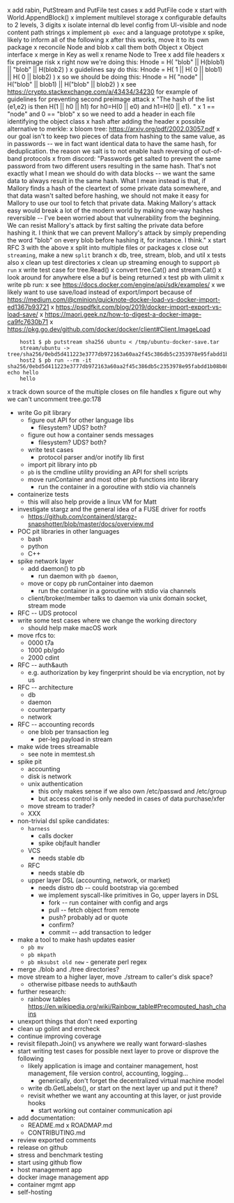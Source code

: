 x add rabin, PutStream and PutFile test cases
x add PutFile code 
    x start with World.AppendBlock()
x implement multilevel storage
    x configurable defaults to 2 levels, 3 digits
    x isolate internal db level config from UI-visible and node
      content path strings
x implement `pb exec` and a language prototype 
  x spike, likely to inform all of the following
  x after this works, move it to its own package
x reconcile Node and blob
  x call them both Object
    x Object interface
  x merge in Key as well
x rename Node to Tree
x add file headers
x fix preimage risk 
    x right now we're doing this: Hnode = H(             "blob" || H(blob1) ||   "blob" || H(blob2) )
    x guidelines say do this:     Hnode = H(   1    || H(  0    ||   blob1) || H(  0    ||   blob2) )
    x so we should be doing this: Hnode = H( "node" || H("blob" ||   blob1) || H("blob" ||   blob2) )
    x see https://crypto.stackexchange.com/a/43434/34230 for example
      of guidelines for preventing second preimage attack
        x "The hash of the list (e1,e2) is then H(1 || h0 || h1) for h0=H(0 || e0) and h1=H(0 || e1). "
        x 1 == "node" and 0 == "blob"
    x so we need to add a header in each file identifying the object class
      x hash after adding the header
x possible alternative to merkle:
    x bloom tree: https://arxiv.org/pdf/2002.03057.pdf
x our goal isn't to keep two pieces of data from hashing to the same
  value, as in passwords -- we in fact want identical data to have the
  same hash, for deduplication.  the reason we salt is to not enable
  hash reversing of out-of-band protocols
    x from discord: "Passwords get salted to prevent the same password
      from two different users resulting in the same hash.  That's not
      exactly what I mean we should do with data blocks -- we want the
      same data to always result in the same hash.  What I mean
      instead is that, if Mallory finds a hash of the cleartext of
      some private data somewhere, and that data wasn't salted before
      hashing, we should not make it easy for Mallory to use our tool
      to fetch that private data. Making Mallory's attack easy would
      break a lot of the modern world by making one-way hashes
      reversible -- I've been worried about that vulnerability from
      the beginning.  We can resist Mallory's attack by first salting
      the private data before hashing it.  I think that we can prevent
      Mallory's attack by simply prepending the word "blob" on every
      blob before hashing it, for instance.  I think."
x start RFC 3 with the above
x split into multiple files or packages
    x close out `streaming`, make a new `split` branch
    x db, tree, stream, blob, and util
    x tests also
x clean up test directories
x clean up streaming enough to support `pb run`
    x write test case for tree.Read()
    x convert tree.Cat() and stream.Cat()
    x look around for anywhere else a buf is being returned
    x test pb with ulimit 
x write pb run:
    x see https://docs.docker.com/engine/api/sdk/examples/
    x we likely want to use save/load instead of export/import because
      of https://medium.com/@cminion/quicknote-docker-load-vs-docker-import-ed1367b93721
    x https://pspdfkit.com/blog/2019/docker-import-export-vs-load-save/
    x https://maori.geek.nz/how-to-digest-a-docker-image-ca9fc7630b71
    x https://pkg.go.dev/github.com/docker/docker/client#Client.ImageLoad

```
    host1 $ pb putstream sha256 ubuntu < /tmp/ubuntu-docker-save.tar 
    stream/ubuntu -> tree/sha256/0ebd5d411223e3777db972163a60aa2f45c386db5c2353978e95fabdd1b08b08
    host2 $ pb run --rm -it sha256/0ebd5d411223e3777db972163a60aa2f45c386db5c2353978e95fabdd1b08b08 echo hello
    hello
```

x track down source of the multiple closes on file handles
    x figure out why we can't uncomment tree.go:178
- write Go pit library
    - figure out API for other language libs 
        - filesystem?  UDS?  both?  
    - figure out how a container sends messages
        - filesystem?  UDS?  both?  
    - write test cases
        - protocol parser and/or inotify lib first
    - import pit library into pb
    - `pb` is the cmdline utility providing an API for shell scripts
    - move runContainer and most other pb functions into library
        - run the container in a goroutine with stdio via channels
- containerize tests
    - this will also help provide a linux VM for Matt
- investigate stargz and the general idea of a FUSE driver for rootfs
    - https://github.com/containerd/stargz-snapshotter/blob/master/docs/overview.md
- POC pit libraries in other languages
    - bash
    - python
    - C++
- spike network layer
	- add daemon() to pb 
		- run daemon with `pb daemon`, 
	- move or copy pb runContainer into daemon
		- run the container in a goroutine with stdio via channels
    - client/broker/member talks to daemon via unix domain socket, stream mode
- RFC -- UDS protocol
- write some test cases where we change the working directory
    - should help make macOS work
- move rfcs to:
    - 0000 t7a
    - 1000 pb/gdo
    - 2000 cdint
- RFC -- auth&auth
    - e.g. authorization by key fingerprint should be via encryption, not by us
- RFC -- architecture
    - db
    - daemon
    - counterparty
    - network
- RFC -- accounting records
    - one blob per transaction leg 
        - per-leg payload in stream
- make wide trees streamable
    - see note in memtest.sh
- spike pit
    - accounting
    - disk is network
    - unix authentication
        - this only makes sense if we also own /etc/passwd and /etc/group
        - but access control is only needed in cases of data
          purchase/xfer
    - move stream to trader?
    - XXX
- non-trivial dsl spike candidates:
    - `harness`
        - calls docker 
        - spike objfault handler
    - VCS
        - needs stable db 
    - RFC
        - needs stable db 
    - upper layer DSL (accounting, network, or market)
        - needs distro db -- could bootstrap via go:embed
        - we implement syscall-like primitives in Go, upper layers in DSL
            - fork -- run container with config and args
            - pull -- fetch object from remote
            - push? probably ad or quote
            - confirm?
            - commit -- add transaction to ledger
- make a tool to make hash updates easier
    - `pb mv`
    - `pb mkpath` 
    - `pb mksubst old new` - generate perl regex 
- merge ./blob and ./tree directories?  
- move stream to a higher layer, move ./stream to caller's disk space?
    - otherwise pitbase needs to auth&auth
- further research:
    - rainbow tables https://en.wikipedia.org/wiki/Rainbow_table#Precomputed_hash_chains
- unexport things that don't need exporting
- clean up golint and errcheck
- continue improving coverage
- revisit filepath.Join() vs anywhere we really want forward-slashes
- start writing test cases for possible next layer to prove or disprove the following
    - likely application is image and container management, host management, file version control, accounting, logging...
        - generically, don't forget the decentralized virtual machine model
    - write db.GetLabels(), or start on the next layer up and put it there?
    - revisit whether we want any accounting at this layer, or just provide hooks
        - start working out container communication api
- add documentation:
    - README.md
    x ROADMAP.md
    - CONTRIBUTING.md
- review exported comments
- release on github
- stress and benchmark testing
- start using github flow
- host management app
- docker image management app
- container mgmt app
- self-hosting
